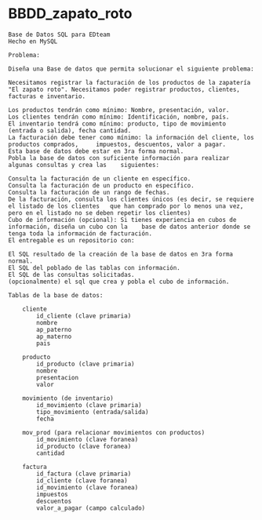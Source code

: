 # BBDD_zapato_roto
    Base de Datos SQL para EDteam
    Hecho en MySQL
 
    Problema:

    Diseña una Base de datos que permita solucionar el siguiente problema:

    Necesitamos registrar la facturación de los productos de la zapatería "El zapato roto". Necesitamos poder registrar productos, clientes, facturas e inventario.

    Los productos tendrán como mínimo: Nombre, presentación, valor.
    Los clientes tendrán como mínimo: Identificación, nombre, país.
    El inventario tendrá como mínimo: producto, tipo de movimiento (entrada o salida), fecha cantidad.
    La facturación debe tener como mínimo: la información del cliente, los productos comprados,     impuestos, descuentos, valor a pagar.
    Esta base de datos debe estar en 3ra forma normal.
    Pobla la base de datos con suficiente información para realizar algunas consultas y crea las    siguientes:

    Consulta la facturación de un cliente en específico.
    Consulta la facturación de un producto en específico.
    Consulta la facturación de un rango de fechas.
    De la facturación, consulta los clientes únicos (es decir, se requiere el listado de los clientes   que han comprado por lo menos una vez, pero en el listado no se deben repetir los clientes)
    Cubo de información (opcional): Si tienes experiencia en cubos de información, diseña un cubo con la    base de datos anterior donde se tenga toda la información de facturación.
    El entregable es un repositorio con:

    El SQL resultado de la creación de la base de datos en 3ra forma normal.
    El SQL del poblado de las tablas con información.
    El SQL de las consultas solicitadas.
    (opcionalmente) el sql que crea y pobla el cubo de información.
    
    Tablas de la base de datos:
        
        cliente
            id_cliente (clave primaria)
            nombre
            ap_paterno
            ap_materno
            pais

        producto
            id_producto (clave primaria)
            nombre
            presentacion
            valor

        movimiento (de inventario)
            id_movimiento (clave primaria)
            tipo_movimiento (entrada/salida)
            fecha
        
        mov_prod (para relacionar movimientos con productos)
            id_movimiento (clave foranea)
            id_producto (clave foranea)
            cantidad

        factura
            id_factura (clave primaria)
            id_cliente (clave foranea)
            id_movimiento (clave foranea)
            impuestos
            descuentos
            valor_a_pagar (campo calculado)

